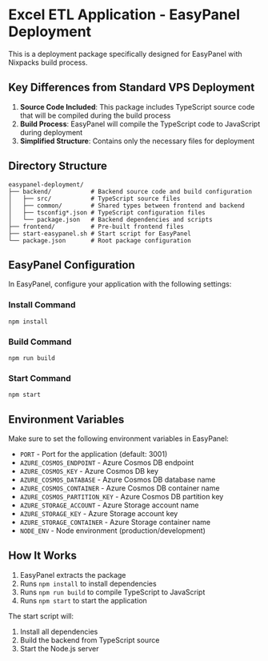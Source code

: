 # Excel ETL Application - EasyPanel Deployment

This is a deployment package specifically designed for EasyPanel with Nixpacks build process.

## Key Differences from Standard VPS Deployment

1. **Source Code Included**: This package includes TypeScript source code that will be compiled during the build process
2. **Build Process**: EasyPanel will compile the TypeScript code to JavaScript during deployment
3. **Simplified Structure**: Contains only the necessary files for deployment

## Directory Structure

```
easypanel-deployment/
├── backend/           # Backend source code and build configuration
│   ├── src/           # TypeScript source files
│   ├── common/        # Shared types between frontend and backend
│   ├── tsconfig*.json # TypeScript configuration files
│   └── package.json   # Backend dependencies and scripts
├── frontend/          # Pre-built frontend files
├── start-easypanel.sh # Start script for EasyPanel
└── package.json       # Root package configuration
```

## EasyPanel Configuration

In EasyPanel, configure your application with the following settings:

### Install Command
```
npm install
```

### Build Command
```
npm run build
```

### Start Command
```
npm start
```

## Environment Variables

Make sure to set the following environment variables in EasyPanel:

- `PORT` - Port for the application (default: 3001)
- `AZURE_COSMOS_ENDPOINT` - Azure Cosmos DB endpoint
- `AZURE_COSMOS_KEY` - Azure Cosmos DB key
- `AZURE_COSMOS_DATABASE` - Azure Cosmos DB database name
- `AZURE_COSMOS_CONTAINER` - Azure Cosmos DB container name
- `AZURE_COSMOS_PARTITION_KEY` - Azure Cosmos DB partition key
- `AZURE_STORAGE_ACCOUNT` - Azure Storage account name
- `AZURE_STORAGE_KEY` - Azure Storage account key
- `AZURE_STORAGE_CONTAINER` - Azure Storage container name
- `NODE_ENV` - Node environment (production/development)

## How It Works

1. EasyPanel extracts the package
2. Runs `npm install` to install dependencies
3. Runs `npm run build` to compile TypeScript to JavaScript
4. Runs `npm start` to start the application

The start script will:
1. Install all dependencies
2. Build the backend from TypeScript source
3. Start the Node.js server